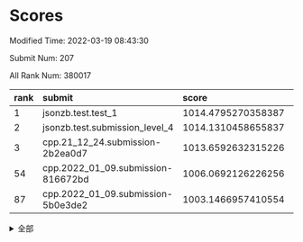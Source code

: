 # Scores

Modified Time: 2022-03-19 08:43:30

Submit Num: 207

All Rank Num: 380017

| rank |               submit               |       score        |       sigma        | pk_num |
| :--- | :--------------------------------- | :----------------- | :----------------- | :----- |
| 1    | jsonzb.test.test_1                 | 1014.4795270358387 | 0.8347555263544133 | 7343   |
| 2    | jsonzb.test.submission_level_4     | 1014.1310458655837 | 0.8189797009620304 | 7344   |
| 3    | cpp.21_12_24.submission-2b2ea0d7   | 1013.6592632315226 | 0.7900102893443677 | 7340   |
| 54   | cpp.2022_01_09.submission-816672bd | 1006.0692126226256 | 0.7339742888825598 | 7342   |
| 87   | cpp.2022_01_09.submission-5b0e3de2 | 1003.1466957410554 | 0.7112637962704202 | 7339   |


<details>
<summary>全部</summary>

| rank |                 submit                 |       score        |       sigma        | pk_num |
| :--- | :------------------------------------- | :----------------- | :----------------- | :----- |
| 1    | jsonzb.test.test_1                     | 1014.4795270358387 | 0.8347555263544133 | 7343   |
| 2    | jsonzb.test.submission_level_4         | 1014.1310458655837 | 0.8189797009620304 | 7344   |
| 3    | cpp.21_12_24.submission-2b2ea0d7       | 1013.6592632315226 | 0.7900102893443677 | 7340   |
| 4    | gobigger.level_3.submission_level_3_33 | 1011.3578240571252 | 0.786087388638081  | 7344   |
| 5    | gobigger.level_3.submission_level_3_18 | 1011.335882647193  | 0.7590744722847304 | 7339   |
| 6    | gobigger.level_3.submission_level_3_11 | 1011.2610486277638 | 0.7714077528206419 | 7344   |
| 7    | gobigger.level_3.submission_level_3_27 | 1011.1892085230685 | 0.761723003192617  | 7341   |
| 8    | gobigger.level_3.submission_level_3_40 | 1010.9659827530252 | 0.7679680199160267 | 7348   |
| 9    | gobigger.level_3.submission_level_3_2  | 1010.947262970764  | 0.7511181624832957 | 7336   |
| 10   | gobigger.level_3.submission_level_3_42 | 1010.9289789531256 | 0.7668075589080724 | 7349   |
| 11   | gobigger.level_3.submission_level_3_36 | 1010.84192017931   | 0.7546247391596427 | 7344   |
| 12   | gobigger.level_3.submission_level_3_37 | 1010.8392732042976 | 0.7646424666647303 | 7343   |
| 13   | gobigger.level_3.submission_level_3_25 | 1010.8013434042475 | 0.7605660369148947 | 7344   |
| 14   | gobigger.level_3.submission_level_3_29 | 1010.7689812567755 | 0.7650552579144929 | 7340   |
| 15   | gobigger.level_3.submission_level_3_20 | 1010.7103482494364 | 0.781591936011583  | 7341   |
| 16   | gobigger.level_3.submission_level_3_15 | 1010.6897388762296 | 0.7621583986760486 | 7340   |
| 17   | gobigger.level_3.submission_level_3_14 | 1010.5535807396897 | 0.7692087310923151 | 7341   |
| 18   | gobigger.level_3.submission_level_3_16 | 1010.5508481802344 | 0.7896364980014116 | 7342   |
| 19   | gobigger.level_3.submission_level_3_43 | 1010.4964082527591 | 0.786327561833877  | 7343   |
| 20   | gobigger.level_3.submission_level_3_3  | 1010.4051800286535 | 0.7741074919574509 | 7347   |
| 21   | gobigger.level_3.submission_level_3_24 | 1010.4045909323892 | 0.7549473453118871 | 7346   |
| 22   | gobigger.level_3.submission_level_3_44 | 1010.3507668969983 | 0.7590173665215433 | 7348   |
| 23   | gobigger.level_3.submission_level_3_31 | 1010.3090170929984 | 0.7763750855414749 | 7346   |
| 24   | gobigger.level_3.submission_level_3_46 | 1010.2939116404847 | 0.762588258134546  | 7341   |
| 25   | gobigger.level_3.submission_level_3_39 | 1010.2871995703262 | 0.7558356511775026 | 7344   |
| 26   | gobigger.level_3.submission_level_3_8  | 1010.2241889242578 | 0.7688311844997069 | 7341   |
| 27   | gobigger.level_3.submission_level_3_23 | 1010.2125217471778 | 0.7712879052892617 | 7341   |
| 28   | gobigger.level_3.submission_level_3_26 | 1010.1715351282809 | 0.7703513869267257 | 7339   |
| 29   | gobigger.level_3.submission_level_3_49 | 1010.1505742830936 | 0.7433394217546891 | 7343   |
| 30   | gobigger.level_3.submission_level_3_9  | 1009.9622069060338 | 0.7505548742738428 | 7343   |
| 31   | gobigger.level_3.submission_level_3_38 | 1009.9375351540225 | 0.7744105230951546 | 7344   |
| 32   | gobigger.level_3.submission_level_3_17 | 1009.9299955463456 | 0.7543912776175395 | 7344   |
| 33   | gobigger.level_3.submission_level_3_21 | 1009.8248512126602 | 0.7535820449665727 | 7342   |
| 34   | gobigger.level_3.submission_level_3_5  | 1009.8230868855037 | 0.7600915900775712 | 7343   |
| 35   | gobigger.level_3.submission_level_3_30 | 1009.7976884977168 | 0.7639690502014532 | 7346   |
| 36   | gobigger.level_3.submission_level_3_28 | 1009.6421271056558 | 0.7472070650254135 | 7341   |
| 37   | gobigger.level_3.submission_level_3_7  | 1009.6181461104333 | 0.7656328918545969 | 7348   |
| 38   | gobigger.level_3.submission_level_3_1  | 1009.5267428353272 | 0.744574849500028  | 7346   |
| 39   | gobigger.level_3.submission_level_3_0  | 1009.4920308336334 | 0.7492095778115894 | 7342   |
| 40   | gobigger.level_3.submission_level_3_41 | 1009.4701963510763 | 0.7278357391061824 | 7340   |
| 41   | gobigger.level_3.submission_level_3_19 | 1009.4417026815456 | 0.7537752368193747 | 7340   |
| 42   | gobigger.level_3.submission_level_3_34 | 1009.4149009781765 | 0.7551902415434347 | 7342   |
| 43   | gobigger.level_3.submission_level_3_47 | 1009.372889599831  | 0.7635895113168574 | 7343   |
| 44   | gobigger.level_3.submission_level_3_48 | 1009.3473879450339 | 0.7602221043845513 | 7340   |
| 45   | gobigger.level_3.submission_level_3_6  | 1009.2948973999531 | 0.7540806227433403 | 7347   |
| 46   | gobigger.level_3.submission_level_3_10 | 1009.207233638713  | 0.7523124155590537 | 7337   |
| 47   | gobigger.level_3.submission_level_3_32 | 1009.0199187509188 | 0.7599192519669007 | 7344   |
| 48   | gobigger.level_3.submission_level_3_35 | 1008.9503251488878 | 0.7501620407338718 | 7344   |
| 49   | gobigger.level_3.submission_level_3_45 | 1008.9457782591364 | 0.7457080719202809 | 7342   |
| 50   | gobigger.level_3.submission_level_3_22 | 1008.9004997999067 | 0.733864156708752  | 7336   |
| 51   | gobigger.level_3.submission_level_3_4  | 1008.8093064875445 | 0.7415649064061164 | 7346   |
| 52   | gobigger.level_3.submission_level_3_12 | 1008.6364568752853 | 0.7383686107705809 | 7344   |
| 53   | gobigger.level_3.submission_level_3_13 | 1008.2721598067544 | 0.7283454821988409 | 7346   |
| 54   | cpp.2022_01_09.submission-816672bd     | 1006.0692126226256 | 0.7339742888825598 | 7342   |
| 55   | gobigger.level_1.submission_level_1_34 | 1004.9828499340218 | 0.747838727766513  | 7347   |
| 56   | gobigger.level_1.submission_level_1_5  | 1004.9203332052081 | 0.7193915618759118 | 7340   |
| 57   | gobigger.level_1.submission_level_1_32 | 1004.8627446087665 | 0.7302489350052537 | 7340   |
| 58   | gobigger.level_1.submission_level_1_46 | 1004.8137075319366 | 0.715066019544173  | 7349   |
| 59   | gobigger.level_1.submission_level_1_28 | 1004.6761276824586 | 0.7210334144183573 | 7341   |
| 60   | gobigger.level_1.submission_level_1_3  | 1004.3472967399055 | 0.7271080212500796 | 7338   |
| 61   | gobigger.level_1.submission_level_1_49 | 1004.3444957660346 | 0.711991067367543  | 7335   |
| 62   | gobigger.level_1.submission_level_1_43 | 1004.2986231059746 | 0.7097122526873951 | 7343   |
| 63   | gobigger.level_1.submission_level_1_37 | 1004.207511775889  | 0.7118138715506686 | 7346   |
| 64   | gobigger.level_1.submission_level_1_14 | 1004.1627201479695 | 0.7177114059328733 | 7344   |
| 65   | gobigger.level_1.submission_level_1_17 | 1004.0151624165178 | 0.722313594875735  | 7350   |
| 66   | gobigger.level_1.submission_level_1_18 | 1003.9993686782013 | 0.7181917596779344 | 7340   |
| 67   | gobigger.level_1.submission_level_1_35 | 1003.8785248437614 | 0.7232779003454547 | 7344   |
| 68   | gobigger.level_1.submission_level_1_22 | 1003.8350914821032 | 0.7125150006468424 | 7341   |
| 69   | gobigger.level_1.submission_level_1_21 | 1003.8251510532127 | 0.7255464935029653 | 7345   |
| 70   | gobigger.level_1.submission_level_1_23 | 1003.798849104517  | 0.7040560080364521 | 7340   |
| 71   | gobigger.level_1.submission_level_1_44 | 1003.7953448603756 | 0.7162726876881959 | 7341   |
| 72   | gobigger.level_1.submission_level_1_26 | 1003.710354571859  | 0.7200084929328451 | 7345   |
| 73   | gobigger.level_1.submission_level_1_20 | 1003.6796166608193 | 0.7137768675208674 | 7348   |
| 74   | gobigger.level_1.submission_level_1_36 | 1003.6141241583575 | 0.7064355415294095 | 7341   |
| 75   | gobigger.level_1.submission_level_1_40 | 1003.5145558902171 | 0.7239530534887257 | 7342   |
| 76   | gobigger.level_1.submission_level_1_6  | 1003.4516284506354 | 0.7154527617587394 | 7348   |
| 77   | gobigger.level_1.submission_level_1_38 | 1003.4000483331831 | 0.7086291494564793 | 7341   |
| 78   | gobigger.level_1.submission_level_1_25 | 1003.3848084104545 | 0.7143193582133474 | 7344   |
| 79   | gobigger.level_1.submission_level_1_7  | 1003.3801226060792 | 0.7016205242252134 | 7343   |
| 80   | gobigger.level_1.submission_level_1_1  | 1003.3390734089156 | 0.7305413263354137 | 7344   |
| 81   | gobigger.level_1.submission_level_1_31 | 1003.3241618342819 | 0.7235989958997828 | 7346   |
| 82   | gobigger.level_1.submission_level_1_2  | 1003.283730240998  | 0.7334539791364558 | 7347   |
| 83   | gobigger.level_1.submission_level_1_19 | 1003.2785592536785 | 0.7217266506190632 | 7345   |
| 84   | gobigger.level_1.submission_level_1_45 | 1003.2237598283494 | 0.7135636450811844 | 7347   |
| 85   | gobigger.level_1.submission_level_1_16 | 1003.2204481866194 | 0.7146792440426728 | 7342   |
| 86   | gobigger.level_1.submission_level_1_8  | 1003.1757648567354 | 0.72691635538806   | 7344   |
| 87   | cpp.2022_01_09.submission-5b0e3de2     | 1003.1466957410554 | 0.7112637962704202 | 7339   |
| 88   | gobigger.level_1.submission_level_1_9  | 1003.0397286411983 | 0.7237646071860389 | 7345   |
| 89   | gobigger.level_1.submission_level_1_24 | 1003.0155859267734 | 0.7188251336354304 | 7343   |
| 90   | gobigger.level_1.submission_level_1_29 | 1002.9515637009712 | 0.7090812654019932 | 7341   |
| 91   | gobigger.level_1.submission_level_1_48 | 1002.9277848990916 | 0.7114878850692281 | 7345   |
| 92   | gobigger.level_1.submission_level_1_15 | 1002.8861025088391 | 0.7117631059988246 | 7347   |
| 93   | gobigger.level_1.submission_level_1_0  | 1002.7886468697762 | 0.714922973862843  | 7348   |
| 94   | gobigger.level_1.submission_level_1_39 | 1002.6023998303172 | 0.7202218937963365 | 7345   |
| 95   | gobigger.level_1.submission_level_1_12 | 1002.5743256738475 | 0.7196917501484964 | 7346   |
| 96   | gobigger.level_1.submission_level_1_10 | 1002.493589312725  | 0.7276206922995675 | 7344   |
| 97   | gobigger.level_1.submission_level_1_4  | 1002.4843408473931 | 0.711134674206664  | 7342   |
| 98   | gobigger.level_1.submission_level_1_13 | 1002.4459631546584 | 0.708886431442179  | 7345   |
| 99   | gobigger.level_1.submission_level_1_27 | 1002.2833077504719 | 0.708201825012659  | 7341   |
| 100  | gobigger.level_1.submission_level_1_33 | 1002.2451861944608 | 0.7096517991736676 | 7347   |
| 101  | gobigger.level_1.submission_level_1_42 | 1002.2212152295846 | 0.7144076920123962 | 7340   |
| 102  | gobigger.level_1.submission_level_1_47 | 1002.1485371368956 | 0.7171190381629499 | 7339   |
| 103  | gobigger.level_1.submission_level_1_41 | 1002.0903783545969 | 0.716645596069922  | 7343   |
| 104  | gobigger.level_1.submission_level_1_11 | 1001.7216180588027 | 0.7148408115811814 | 7342   |
| 105  | gobigger.level_1.submission_level_1_30 | 1001.4136131431216 | 0.7067837754182582 | 7342   |
| 106  | gobigger.random.submission_random_8    | 997.0827496983143  | 0.7189226228145531 | 7349   |
| 107  | gobigger.random.submission_random_1    | 996.9789018901482  | 0.7052808184016962 | 7343   |
| 108  | gobigger.random.submission_random_0    | 996.9113174781934  | 0.707936715634486  | 7344   |
| 109  | gobigger.random.submission_random_23   | 996.8305884033755  | 0.7085992547562578 | 7349   |
| 110  | gobigger.random.submission_random_42   | 996.8115792590168  | 0.7091179144020692 | 7346   |
| 111  | gobigger.random.submission_random_31   | 996.6661695805175  | 0.7155219261280577 | 7347   |
| 112  | gobigger.random.submission_random_15   | 996.6429760583031  | 0.7085789346746113 | 7346   |
| 113  | gobigger.random.submission_random_26   | 996.6066604526719  | 0.7060321568910054 | 7346   |
| 114  | gobigger.random.submission_random_40   | 996.5733733175098  | 0.7168818647029472 | 7342   |
| 115  | gobigger.random.submission_random_49   | 996.55950518634    | 0.7071338451727504 | 7342   |
| 116  | gobigger.random.submission_random_48   | 996.520004153485   | 0.7105884764024433 | 7338   |
| 117  | gobigger.random.submission_random_28   | 996.5127912116719  | 0.7069088376781388 | 7345   |
| 118  | gobigger.random.submission_random_30   | 996.4651945058915  | 0.7006103736800396 | 7346   |
| 119  | gobigger.random.submission_random_34   | 996.3148104789994  | 0.6937161371619159 | 7344   |
| 120  | gobigger.random.submission_random_22   | 996.3045079843628  | 0.7048626763290557 | 7343   |
| 121  | gobigger.random.submission_random_47   | 996.2323845144501  | 0.7092409118179259 | 7341   |
| 122  | gobigger.random.submission_random_43   | 996.2129391963684  | 0.7026496735243816 | 7345   |
| 123  | gobigger.random.submission_random_11   | 996.1303091970817  | 0.71083092939578   | 7343   |
| 124  | gobigger.random.submission_random_2    | 996.1024378935099  | 0.7105918734403875 | 7346   |
| 125  | gobigger.random.submission_random_41   | 996.098955170966   | 0.7101209527537299 | 7345   |
| 126  | gobigger.random.submission_random_24   | 996.076670434617   | 0.7172484878419441 | 7345   |
| 127  | gobigger.random.submission_random_27   | 996.0259398770454  | 0.7106237308620833 | 7342   |
| 128  | gobigger.random.submission_random_3    | 995.9896400880194  | 0.7259813292133533 | 7348   |
| 129  | gobigger.random.submission_random_25   | 995.9749437422562  | 0.7013808620483559 | 7348   |
| 130  | gobigger.random.submission_random_37   | 995.8665070803568  | 0.7064460691165062 | 7345   |
| 131  | gobigger.random.submission_random_12   | 995.8397304971488  | 0.7072726541059164 | 7344   |
| 132  | gobigger.random.submission_random_36   | 995.822155892546   | 0.6992088131482227 | 7347   |
| 133  | gobigger.random.submission_random_21   | 995.8216335369302  | 0.7222028146238679 | 7345   |
| 134  | gobigger.random.submission_random_5    | 995.8031801471419  | 0.7139426735914841 | 7342   |
| 135  | gobigger.random.submission_random_10   | 995.7837733552234  | 0.7082930428021214 | 7345   |
| 136  | gobigger.random.submission_random_13   | 995.7006488245111  | 0.6996770950730221 | 7342   |
| 137  | gobigger.random.submission_random_39   | 995.6889788203515  | 0.7160020375964267 | 7345   |
| 138  | gobigger.random.submission_random_35   | 995.6886973245746  | 0.7000593493156309 | 7343   |
| 139  | gobigger.random.submission_random_33   | 995.6820609440266  | 0.7095687137100672 | 7347   |
| 140  | gobigger.random.submission_random_32   | 995.6500033193141  | 0.7030485178174068 | 7341   |
| 141  | gobigger.random.submission_random_20   | 995.6355208901007  | 0.7137162128241442 | 7342   |
| 142  | gobigger.random.submission_random_9    | 995.6196046492408  | 0.7249371167368184 | 7344   |
| 143  | gobigger.random.submission_random_18   | 995.5380316717201  | 0.7094930486553405 | 7339   |
| 144  | gobigger.random.submission_random_38   | 995.5367947177782  | 0.7108598099513536 | 7343   |
| 145  | gobigger.random.submission_random_17   | 995.5359360542086  | 0.7062302608094125 | 7343   |
| 146  | gobigger.random.submission_random_7    | 995.5123171848664  | 0.7048545346474956 | 7340   |
| 147  | gobigger.random.submission_random_46   | 995.49867812751    | 0.7250816136643076 | 7343   |
| 148  | gobigger.random.submission_random_16   | 995.3555222762207  | 0.7183301796352712 | 7347   |
| 149  | gobigger.random.submission_random_44   | 995.3021465742274  | 0.7072792503911737 | 7348   |
| 150  | gobigger.random.submission_random_4    | 995.2724798196091  | 0.7260079301759542 | 7345   |
| 151  | gobigger.random.submission_random_14   | 995.2428974391752  | 0.7087047818052378 | 7342   |
| 152  | gobigger.random.submission_random_29   | 995.1529601326155  | 0.7352375845028328 | 7345   |
| 153  | gobigger.random.submission_random_45   | 995.0806890141129  | 0.7084567430058472 | 7341   |
| 154  | gobigger.random.submission_random_6    | 995.0581854141368  | 0.7157960401834275 | 7342   |
| 155  | gobigger.random.submission_random_19   | 994.7184659122968  | 0.7055036461528331 | 7341   |
| 156  | gobigger.level_2.submission_level_2_28 | 993.8408972376803  | 0.7381666726542255 | 7342   |
| 157  | gobigger.level_2.submission_level_2_37 | 993.4479579103983  | 0.7250030997341002 | 7339   |
| 158  | gobigger.level_2.submission_level_2_6  | 993.2148215382273  | 0.7382223128686026 | 7339   |
| 159  | gobigger.level_2.submission_level_2_2  | 993.1292582506501  | 0.7306146429801224 | 7344   |
| 160  | gobigger.level_2.submission_level_2_14 | 993.0164968057289  | 0.7385273817085556 | 7346   |
| 161  | gobigger.level_2.submission_level_2_3  | 993.0037060077716  | 0.7397959150000605 | 7344   |
| 162  | gobigger.level_2.submission_level_2_42 | 992.9687776669382  | 0.7512808637317614 | 7345   |
| 163  | gobigger.level_2.submission_level_2_45 | 992.8888568658659  | 0.7410980572992482 | 7345   |
| 164  | gobigger.level_2.submission_level_2_7  | 992.8805147513563  | 0.7488625945316181 | 7339   |
| 165  | gobigger.level_2.submission_level_2_9  | 992.8595697725714  | 0.7278483315141728 | 7342   |
| 166  | gobigger.level_2.submission_level_2_24 | 992.8514955772846  | 0.7418998366606651 | 7348   |
| 167  | gobigger.level_2.submission_level_2_32 | 992.7470411059234  | 0.7419859314813863 | 7343   |
| 168  | gobigger.level_2.submission_level_2_43 | 992.5522599282427  | 0.7264862875204874 | 7346   |
| 169  | gobigger.level_2.submission_level_2_38 | 992.4591677434087  | 0.756995989575448  | 7346   |
| 170  | gobigger.level_2.submission_level_2_10 | 992.4417566510796  | 0.7337898142054919 | 7339   |
| 171  | gobigger.level_2.submission_level_2_46 | 992.4065132404284  | 0.7620042055181208 | 7343   |
| 172  | gobigger.level_2.submission_level_2_11 | 992.3830644140788  | 0.7263148593818415 | 7344   |
| 173  | gobigger.level_2.submission_level_2_39 | 992.377999143997   | 0.7288043036980939 | 7343   |
| 174  | gobigger.level_2.submission_level_2_49 | 992.2515771819789  | 0.7371295141498526 | 7346   |
| 175  | gobigger.level_2.submission_level_2_13 | 992.2384490381394  | 0.737040850430681  | 7345   |
| 176  | gobigger.level_2.submission_level_2_41 | 992.1979886342932  | 0.7382854971542674 | 7340   |
| 177  | gobigger.level_2.submission_level_2_29 | 992.1515493401655  | 0.7416075744573655 | 7344   |
| 178  | gobigger.level_2.submission_level_2_35 | 992.1260764077851  | 0.7329814211845482 | 7343   |
| 179  | gobigger.level_2.submission_level_2_0  | 992.0727059802808  | 0.7360936461852549 | 7341   |
| 180  | gobigger.level_2.submission_level_2_1  | 992.0659890919185  | 0.7322798739227715 | 7347   |
| 181  | gobigger.level_2.submission_level_2_34 | 992.0462948200902  | 0.7571438016711718 | 7343   |
| 182  | gobigger.level_2.submission_level_2_20 | 992.0202511272545  | 0.7295916884231658 | 7344   |
| 183  | gobigger.level_2.submission_level_2_36 | 991.9461007317516  | 0.7463258716865242 | 7343   |
| 184  | gobigger.level_2.submission_level_2_23 | 991.8884237987448  | 0.7732242332369028 | 7344   |
| 185  | gobigger.level_2.submission_level_2_22 | 991.8690228930337  | 0.7426749813558379 | 7343   |
| 186  | gobigger.level_2.submission_level_2_44 | 991.8591481895573  | 0.7552634360224415 | 7337   |
| 187  | gobigger.level_2.submission_level_2_26 | 991.8074491270904  | 0.7319500573551849 | 7342   |
| 188  | gobigger.level_2.submission_level_2_18 | 991.7698323487025  | 0.7551085625161817 | 7340   |
| 189  | gobigger.level_2.submission_level_2_5  | 991.755632073107   | 0.7397607375516018 | 7341   |
| 190  | gobigger.level_2.submission_level_2_48 | 991.746756172113   | 0.7725209571429534 | 7344   |
| 191  | gobigger.level_2.submission_level_2_21 | 991.5777104728445  | 0.751291384210641  | 7343   |
| 192  | gobigger.level_2.submission_level_2_47 | 991.4922223827232  | 0.7519871923872402 | 7340   |
| 193  | gobigger.level_2.submission_level_2_31 | 991.4338906769805  | 0.7567046265755162 | 7344   |
| 194  | gobigger.level_2.submission_level_2_19 | 991.374262386198   | 0.7496644276628648 | 7342   |
| 195  | gobigger.level_2.submission_level_2_15 | 991.20416186476    | 0.769428079170087  | 7344   |
| 196  | gobigger.level_2.submission_level_2_33 | 991.0808883985713  | 0.7456833088079552 | 7346   |
| 197  | gobigger.level_2.submission_level_2_8  | 991.0799224655714  | 0.7549510344555823 | 7342   |
| 198  | gobigger.level_2.submission_level_2_16 | 990.9610748398484  | 0.7592513050302789 | 7341   |
| 199  | gobigger.level_2.submission_level_2_40 | 990.9000575403776  | 0.761076721742909  | 7347   |
| 200  | gobigger.level_2.submission_level_2_25 | 990.8277879402833  | 0.7618514268855947 | 7339   |
| 201  | gobigger.level_2.submission_level_2_4  | 990.7686130503512  | 0.7560211518042143 | 7344   |
| 202  | gobigger.level_2.submission_level_2_27 | 990.6760521991495  | 0.7564698121625419 | 7347   |
| 203  | gobigger.level_2.submission_level_2_12 | 990.5548247282755  | 0.7675591809281201 | 7342   |
| 204  | gobigger.level_2.submission_level_2_30 | 989.7478485670365  | 0.7637033828362091 | 7346   |
| 205  | gobigger.level_2.submission_level_2_17 | 989.6261052650169  | 0.7758331182473547 | 7344   |
| 206  | gobigger.none.submission_none_0        | 977.054830126002   | 1.3737672274626433 | 7337   |
| 207  | gobigger.none.submission_none_1        | 974.5593564552254  | 1.593595153967498  | 7346   |

</details>